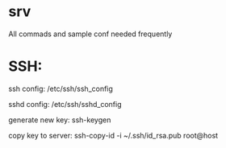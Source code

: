 # srv
All commads and sample conf needed frequently


# SSH: 

ssh config:
 /etc/ssh/ssh_config
 
sshd config:
 /etc/ssh/sshd_config

generate new key:
ssh-keygen

copy key to server:
ssh-copy-id -i ~/.ssh/id_rsa.pub root@host
